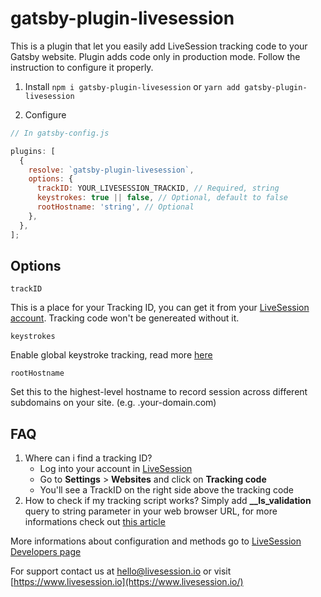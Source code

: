 # gatsby-plugin-livesession

This is a plugin that let you easily add LiveSession tracking code to your Gatsby website.
Plugin adds code only in production mode.
Follow the instruction to configure it properly.

1. Install
   `npm i gatsby-plugin-livesession` or `yarn add gatsby-plugin-livesession`

2. Configure

```javascript
// In gatsby-config.js

plugins: [
  {
    resolve: `gatsby-plugin-livesession`,
    options: {
      trackID: YOUR_LIVESESSION_TRACKID, // Required, string
      keystrokes: true || false, // Optional, default to false
      rootHostname: 'string', // Optional
    },
  },
];
```

## Options

`trackID`

This is a place for your Tracking ID, you can get it from your [LiveSession account](https://app.livesession.io/).
Tracking code won't be genereated without it.

`keystrokes`

Enable global keystroke tracking, read more [here](https://livesession.io/help/how-to-record-keystrokes/)

`rootHostname`

Set this to the highest-level hostname to record session across different subdomains on your site. (e.g. .your-domain.com)

## FAQ

1. Where can i find a tracking ID?
   - Log into your account in [LiveSession](https://app.livesession.io/)
   - Go to **Settings** > **Websites** and click on **Tracking code**
   - You'll see a TrackID on the right side above the tracking code
2. How to check if my tracking script works?
   Simply add **\_\_ls_validation** query to string parameter in your web browser URL, for more informations check out [this article](https://livesession.io/help/how-to-check-if-my-tracking-script-works/)

More informations about configuration and methods go to [LiveSession Developers page](https://developers.livesession.io/)

For support contact us at [hello@livesession.io](mailto:hello@livesession.io) or visit [https://www.livesession.io](https://www.livesession.io/)
